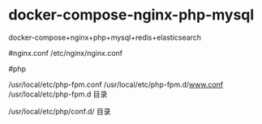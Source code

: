 # docker-compose-nginx-php-mysql
docker-compose+nginx+php+mysql+redis+elasticsearch


#nginx.conf
/etc/nginx/nginx.conf

#php

/usr/local/etc/php-fpm.conf
/usr/local/etc/php-fpm.d/www.conf
/usr/local/etc/php-fpm.d  目录


/usr/local/etc/php/conf.d/  目录
